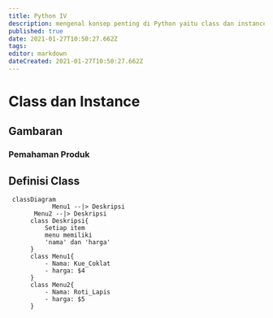 ```yaml
---
title: Python IV
description: mengenal konsep penting di Python yaitu class dan instance
published: true
date: 2021-01-27T10:50:27.662Z
tags: 
editor: markdown
dateCreated: 2021-01-27T10:50:27.662Z
---
```


# Class dan Instance
## Gambaran
### Pemahaman Produk
## Definisi Class
```mermaid
 classDiagram
			Menu1 --|> Deskripsi
       Menu2 --|> Deskripsi
      class Deskripsi{
          Setiap item 
          menu memiliki 
          'nama' dan 'harga'
      }
      class Menu1{
          - Nama: Kue_Coklat
          - harga: $4
      }
      class Menu2{
          - Nama: Roti_Lapis
          - harga: $5
      }
